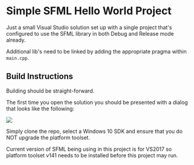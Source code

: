 # Simple SFML Hello World Project

Just a small Visual Studio solution set up with a single project that's
configured to use the SFML library in both Debug and Release mode already.

Additional lib's need to be linked by adding the appropriate pragma within
`main.cpp`.

## Build Instructions

Building should be straight-forward.

The first time you open the solution you should be presented with a dialog that
looks like the following:

![](img/SolutionActions.png)

Simply clone the repo, select a Windows 10 SDK and ensure that you do NOT
upgrade the platform toolset.

Current version of SFML being using in this project is for VS2017 so platform
toolset v141 needs to be installed before this project may run.
